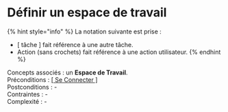 # Définir un espace de travail

{% hint style="info" %}
La notation suivante est prise :

* \[ tâche \] fait référence à une autre tâche.
* Action \(sans crochets\) fait référence à une action utilisateur.
{% endhint %}

Concepts associés : un **Espace de Travail**.  
Préconditions : [\[ Se Connecter \]](se-connecter.md)  
Postconditions : -  
Contraintes : -  
Complexité : -

